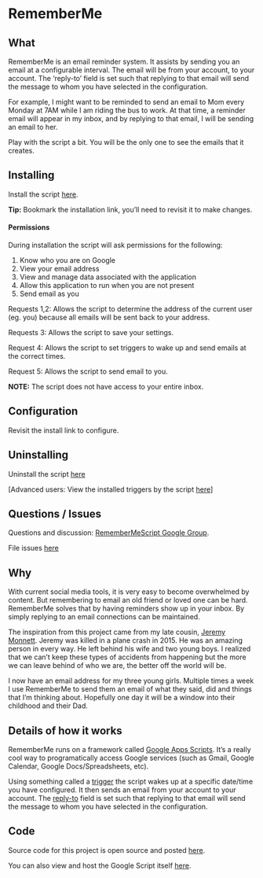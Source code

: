 # RememberMe

## What
RememberMe is an email reminder system. It assists by sending you an email at a configurable interval. The email will be from your account, to your account. The ‘reply-to’ field is set such that replying to that email will send the message to whom you have selected in the configuration.

For example, I might want to be reminded to send an email to Mom every Monday at 7AM while I am riding the bus to work. At that time, a reminder email will appear in my inbox, and by replying to that email, I will be sending an email to her.

Play with the script a bit. You will be the only one to see the emails that it creates.

## Installing
Install the script [here](https://script.google.com/macros/s/AKfycbza4-Ue0CaRQevhEWJ6WpcerTlXlSYK1Un74-wn8a7iBY8rwYu5/exec).

**Tip:** Bookmark the installation link, you’ll need to revisit it to make changes.

#### Permissions
During installation the script will ask permissions for the following:

1. Know who you are on Google
2. View your email address
3. View and manage data associated with the application
4. Allow this application to run when you are not present
5. Send email as you

Requests 1,2: Allows the script to determine the address of the current user (eg. you) because all emails will be sent back to your address.

Requests 3: Allows the script to save your settings.

Request 4: Allows the script to set triggers to wake up and send emails at the correct times.

Request 5: Allows the script to send email to you.

**NOTE:** The script does not have access to your entire inbox.

## Configuration
Revisit the install link to configure.

## Uninstalling
Uninstall the script [here](https://script.google.com/macros/s/AKfycbza4-Ue0CaRQevhEWJ6WpcerTlXlSYK1Un74-wn8a7iBY8rwYu5/manage/uninstall)

[Advanced users: View the installed triggers by the script [here](https://script.google.com/macros/triggers?id=MrBIrlX3Ctb1bRUehVYD15C6lgTFfYko9)]

## Questions / Issues
Questions and discussion: [RememberMeScript Google Group](https://groups.google.com/forum/#!forum/remembermescript).

File issues [here](https://github.com/blairkutz/rememberme/issues)

## Why
With current social media tools, it is very easy to become overwhelmed by content. But remembering to email an old friend or loved one can be hard. RememberMe solves that by having reminders show up in your inbox. By simply replying to an email connections can be maintained.

The inspiration from this project came from my late cousin, [Jeremy Monnett](https://www.google.com/search?q=Jeremy%20Monnett). Jeremy was killed in a plane crash in 2015. He was an amazing person in every way. He left behind his wife and two young boys. I realized that we can’t keep these types of accidents from happening but the more we can leave behind of who we are, the better off the world will be.

I now have an email address for my three young girls. Multiple times a week I use RememberMe to send them an email of what they said, did and things that I’m thinking about. Hopefully one day it will be a window into their childhood and their Dad.

## Details of how it works
RememberMe runs on a framework called [Google Apps Scripts](https://developers.google.com/apps-script/?hl=en). It’s a really cool way to programatically access Google services (such as Gmail, Google Calendar, Google Docs/Spreadsheets, etc).

Using something called a [trigger](https://developers.google.com/apps-script/guides/triggers/) the script wakes up at a specific date/time you have configured. It then sends an email from your account to your account. The [reply-to](https://en.wikipedia.org/wiki/Email#Header_fields) field is set such that replying to that email will send the message to whom you have selected in the configuration.

## Code
Source code for this project is open source and posted [here](https://github.com/blairkutz/rememberme).

You can also view and host the Google Script itself [here](https://script.google.com/d/1MyWWhQJEwwIVtzO1lLsbALmvAYFFRmhtA_uUnoYmu-mewIrYnoHmWfmr/edit?usp=sharing).
